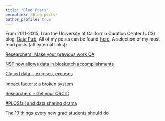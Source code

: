 ```yaml
---
title: "Blog Posts"
permalink: /blog-posts/
author_profile: true
---
```


<!-- 
{% if author.googlescholar %}
  You can also find my articles on <u><a href="{{author.googlescholar}}">my Google Scholar profile</a>.</u>
{% endif %}

{% include base_path %}

{% for post in site.publications reversed %}
  {% include archive-single.html %}
{% endfor %}
-->

From 2011-2015, I ran the University of California Curation Center (UC3) blog, [Data Pub](https://datapub.cdlib.org). All of my posts can be found [here](https://datapub.cdlib.org/?s=Carly+Strasser). A selection of my most read posts (all external links): 


[Researchers! Make your previous work OA](https://datapub.cdlib.org/2012/11/06/researchers-make-your-previous-work-oa/)

[NSF now allows data in biosketch accomplishments](https://uc3.cdlib.org/2012/01/10/nsf-now-allows-data-in-biosketch-accomplishments/)

[Closed data... excuses, excuses](https://datapub.cdlib.org/2013/04/24/closed-data-excuses-excuses/)

[Impact factors: a broken system](https://datapub.cdlib.org/2013/05/22/impact-factors/)

[Researchers - Get your ORCID](https://datapub.cdlib.org/2013/11/07/researchers-get-your-orcid/)

[#PLOSfail and data sharing drama](https://datapub.cdlib.org/2014/03/13/lit-review-plosfail-and-data-sharing-drama/)

[The 10 things every new grad students should do](https://datapub.cdlib.org/2014/10/14/the-10-things-every-new-grad-student-should-do/)


 
